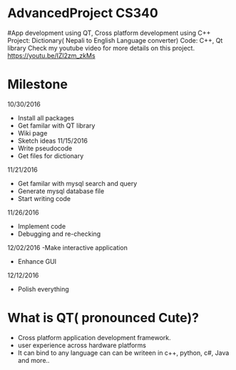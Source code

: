 # AdvancedProject CS340 
#App development using QT, Cross platform development using C++  
Project: Dictionary( Nepali to English Language converter)
Code: C++, Qt library 
Check my youtube video for more details on this project. 
https://youtu.be/IZl2zm_zkMs



# Milestone

10/30/2016
-  Install all packages 
- Get familar with QT library 
- Wiki page 
- Sketch ideas
11/15/2016
- Write pseudocode 
- Get files for dictionary

11/21/2016
- Get familar with mysql search and query
- Generate mysql database file
- Start writing code

11/26/2016
- Implement code
- Debugging and re-checking


12/02/2016
-Make interactive application
- Enhance GUI

12/12/2016
- Polish everything

# What is QT( pronounced Cute)? 
- Cross platform application development framework.
- user experience across hardware platforms
- It can bind to any language can can be writeen in c++, python, c#, Java and more..


